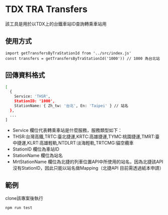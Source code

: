 # TDX TRA Transfers
該工具是用於以TDX上的台鐵車站ID查詢轉乘車站用

## 使用方式
```
import getTransfersByTraStationId from '../src/index.js'
const transfers = getTransfersByTraStationId('1000')) // 1000 為台北站
```

## 回傳資料格式

```bash
[
  {
    Service: 'THSR',
    StationID: '1000',
    StationName: { Zh_tw: '台北', En: 'Taipei' } // 站名
  },
  ...
]
```

- Service 欄位代表轉乘車站是什麼服務，服務類型如下：
- THSR:台灣高鐵,TRTC:臺北捷運,KRTC:高雄捷運,TYMC:桃園捷運,TMRT:臺中捷運,KLRT:高雄輕軌,NTDLRT:淡海輕軌,TRTCMG:貓空纜車
- StationID 欄位為車站ID
- StationName 欄位為站名
- MrtStationName 欄位為北捷的列車位置API中所使用的站名，因為北捷該API沒有StationID，因此只能以站名做Mapping（北捷API 目前需透過紙本申請）

## 範例
clone該專案後執行
```bash
npm run test
```